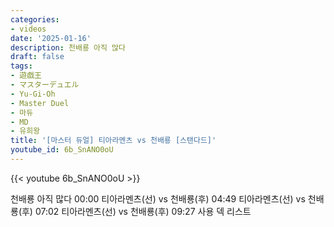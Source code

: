 ```yaml
---
categories:
- videos
date: '2025-01-16'
description: 천배룡 아직 많다
draft: false
tags:
- 遊戯王
- マスターデュエル
- Yu-Gi-Oh
- Master Duel
- 마듀
- MD
- 유희왕
title: '[마스터 듀얼] 티아라멘츠 vs 천배룡 [스탠다드]'
youtube_id: 6b_SnANO0oU
---
```



{{< youtube 6b_SnANO0oU >}}

천배룡 아직 많다
00:00 티아라멘츠(선) vs 천배룡(후)
04:49 티아라멘츠(선) vs 천배룡(후)
07:02 티아라멘츠(선) vs 천배룡(후)
09:27 사용 덱 리스트